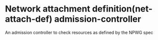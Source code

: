 # Network attachment definition(net-attach-def) admission-controller
An admission controller to check resources as defined by the NPWG spec
